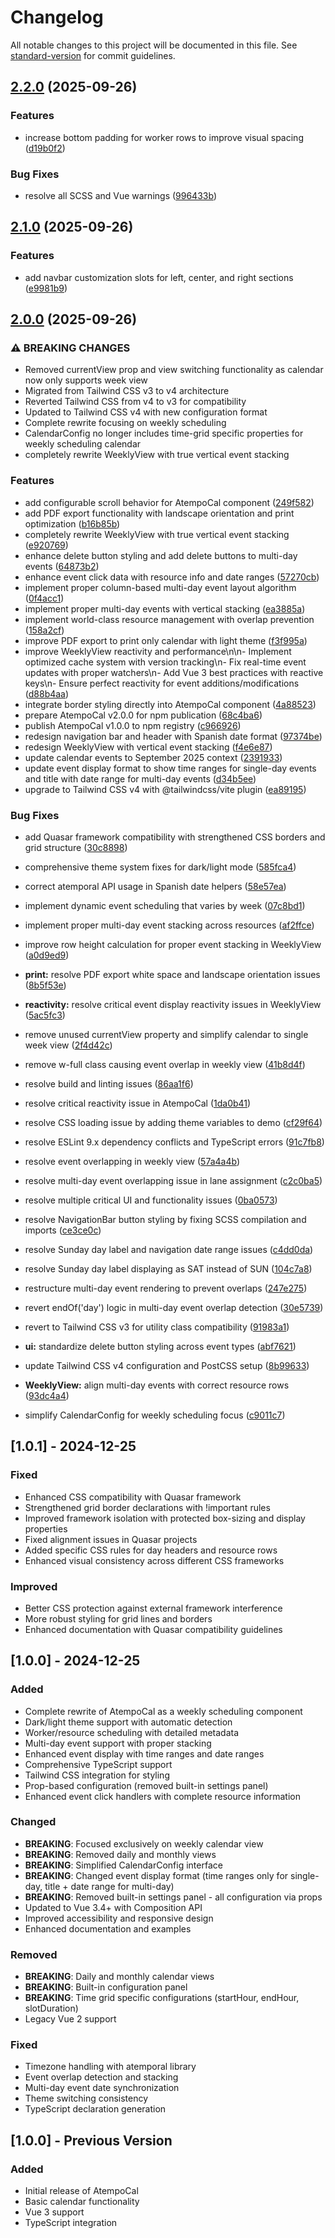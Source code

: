 # Changelog

All notable changes to this project will be documented in this file. See [standard-version](https://github.com/conventional-changelog/standard-version) for commit guidelines.

## [2.2.0](https://github.com/NaturalDevCR/AtempoCal/compare/v2.1.0...v2.2.0) (2025-09-26)


### Features

* increase bottom padding for worker rows to improve visual spacing ([d19b0f2](https://github.com/NaturalDevCR/AtempoCal/commit/d19b0f242c9ad1dfe9b9b4a44f188b94348866ca))


### Bug Fixes

* resolve all SCSS and Vue warnings ([996433b](https://github.com/NaturalDevCR/AtempoCal/commit/996433b028c0fc897929365d86149571a5910f17))

## [2.1.0](https://github.com/NaturalDevCR/AtempoCal/compare/v2.0.0...v2.1.0) (2025-09-26)


### Features

* add navbar customization slots for left, center, and right sections ([e9981b9](https://github.com/NaturalDevCR/AtempoCal/commit/e9981b953f2b216da5e5528cb170fc272c80cc6f))

## [2.0.0](https://github.com/NaturalDevCR/AtempoCal/compare/v0.2.3...v2.0.0) (2025-09-26)


### ⚠ BREAKING CHANGES

* Removed currentView prop and view switching functionality as calendar now only supports week view
* Migrated from Tailwind CSS v3 to v4 architecture
* Reverted Tailwind CSS from v4 to v3 for compatibility
* Updated to Tailwind CSS v4 with new configuration format
* Complete rewrite focusing on weekly scheduling
* CalendarConfig no longer includes time-grid specific properties for weekly scheduling calendar
* completely rewrite WeeklyView with true vertical event stacking

### Features

* add configurable scroll behavior for AtempoCal component ([249f582](https://github.com/NaturalDevCR/AtempoCal/commit/249f582e782d88afc83dbe2bba915d1750821698))
* add PDF export functionality with landscape orientation and print optimization ([b16b85b](https://github.com/NaturalDevCR/AtempoCal/commit/b16b85bc7896dfa27a289daa6b4d5137cad1bd9f))
* completely rewrite WeeklyView with true vertical event stacking ([e920769](https://github.com/NaturalDevCR/AtempoCal/commit/e9207695b75b6c89cb32f6358f1f69954dcfd3a2))
* enhance delete button styling and add delete buttons to multi-day events ([64873b2](https://github.com/NaturalDevCR/AtempoCal/commit/64873b21527c21dfbe7a09bd53b5193ace8da65f))
* enhance event click data with resource info and date ranges ([57270cb](https://github.com/NaturalDevCR/AtempoCal/commit/57270cbb8b3dd9ab5c9646700ec32110f6653ed4))
* implement proper column-based multi-day event layout algorithm ([0f4acc1](https://github.com/NaturalDevCR/AtempoCal/commit/0f4acc12a585ee644f3e0f0df1a29fe49aed69ef))
* implement proper multi-day events with vertical stacking ([ea3885a](https://github.com/NaturalDevCR/AtempoCal/commit/ea3885ae5255f14d784c1d31d82781c3beb9d7e3))
* implement world-class resource management with overlap prevention ([158a2cf](https://github.com/NaturalDevCR/AtempoCal/commit/158a2cffeeac2166ed4e44532eef19e5f006ee72))
* improve PDF export to print only calendar with light theme ([f3f995a](https://github.com/NaturalDevCR/AtempoCal/commit/f3f995a604588f647d514e5d31602a21a6b5a384))
* improve WeeklyView reactivity and performance\n\n- Implement optimized cache system with version tracking\n- Fix real-time event updates with proper watchers\n- Add Vue 3 best practices with reactive keys\n- Ensure perfect reactivity for event additions/modifications ([d88b4aa](https://github.com/NaturalDevCR/AtempoCal/commit/d88b4aaa058157186d2bc234022a0c31fe09dc84))
* integrate border styling directly into AtempoCal component ([4a88523](https://github.com/NaturalDevCR/AtempoCal/commit/4a88523c7c52e9ba9c4a012448caf145ceee8db2))
* prepare AtempoCal v2.0.0 for npm publication ([68c4ba6](https://github.com/NaturalDevCR/AtempoCal/commit/68c4ba6e6c3d3bf6d71297583752432d00c0b917))
* publish AtempoCal v1.0.0 to npm registry ([c966926](https://github.com/NaturalDevCR/AtempoCal/commit/c9669264665f1c50064e8f2df677b2f37bb58bb9))
* redesign navigation bar and header with Spanish date format ([97374be](https://github.com/NaturalDevCR/AtempoCal/commit/97374bee40a13afea6b3ba80dc6d2b96ee494cb8))
* redesign WeeklyView with vertical event stacking ([f4e6e87](https://github.com/NaturalDevCR/AtempoCal/commit/f4e6e873318d98d6f318f124520adf45523f3a6d))
* update calendar events to September 2025 context ([2391933](https://github.com/NaturalDevCR/AtempoCal/commit/2391933c1b22d4f525decd77fd3918ca1709ceae))
* update event display format to show time ranges for single-day events and title with date range for multi-day events ([d34b5ee](https://github.com/NaturalDevCR/AtempoCal/commit/d34b5ee25828bedbb5c887f94279ea77e25fb624))
* upgrade to Tailwind CSS v4 with @tailwindcss/vite plugin ([ea89195](https://github.com/NaturalDevCR/AtempoCal/commit/ea89195a3aaa854fbc1ed0fb58ab4137316b893f))


### Bug Fixes

* add Quasar framework compatibility with strengthened CSS borders and grid structure ([30c8898](https://github.com/NaturalDevCR/AtempoCal/commit/30c889843d4901c5310e2b44f853c2cfac748cb7))
* comprehensive theme system fixes for dark/light mode ([585fca4](https://github.com/NaturalDevCR/AtempoCal/commit/585fca40756b0b870ab73cdd2f48a5ca60dc5516))
* correct atemporal API usage in Spanish date helpers ([58e57ea](https://github.com/NaturalDevCR/AtempoCal/commit/58e57ea1034087c71bdf593547dd00497b5b14fd))
* implement dynamic event scheduling that varies by week ([07c8bd1](https://github.com/NaturalDevCR/AtempoCal/commit/07c8bd1333b98bfdd699bd1536cafea4a5cb07a1))
* implement proper multi-day event stacking across resources ([af2ffce](https://github.com/NaturalDevCR/AtempoCal/commit/af2ffce4b5dd877948a7cd264eefaacc39653b70))
* improve row height calculation for proper event stacking in WeeklyView ([a0d9ed9](https://github.com/NaturalDevCR/AtempoCal/commit/a0d9ed9fad556eec2d71927b876a33c8807080b6))
* **print:** resolve PDF export white space and landscape orientation issues ([8b5f53e](https://github.com/NaturalDevCR/AtempoCal/commit/8b5f53e483de4c16ccd6433bbe4d39c9bb585fa7))
* **reactivity:** resolve critical event display reactivity issues in WeeklyView ([5ac5fc3](https://github.com/NaturalDevCR/AtempoCal/commit/5ac5fc33df12e5749dac755710fa199eb2fdec77))
* remove unused currentView property and simplify calendar to single week view ([2f4d42c](https://github.com/NaturalDevCR/AtempoCal/commit/2f4d42c474bd6bc568f596b3632cb96caf8c2261))
* remove w-full class causing event overlap in weekly view ([41b8d4f](https://github.com/NaturalDevCR/AtempoCal/commit/41b8d4f35beb72787fd54153540c004bfa390502))
* resolve build and linting issues ([86aa1f6](https://github.com/NaturalDevCR/AtempoCal/commit/86aa1f674f50df50ce43a458e7a5132eb3ffda55))
* resolve critical reactivity issue in AtempoCal ([1da0b41](https://github.com/NaturalDevCR/AtempoCal/commit/1da0b41d02bc37f6a7ff0c55cbedf805c70ff64d))
* resolve CSS loading issue by adding theme variables to demo ([cf29f64](https://github.com/NaturalDevCR/AtempoCal/commit/cf29f640c7205b5aee70b989e3e151f81b72223e))
* resolve ESLint 9.x dependency conflicts and TypeScript errors ([91c7fb8](https://github.com/NaturalDevCR/AtempoCal/commit/91c7fb84a115962355e788c9195a4c15c04eded6))
* resolve event overlapping in weekly view ([57a4a4b](https://github.com/NaturalDevCR/AtempoCal/commit/57a4a4b440f405ae900669f9db20dbe8a9292d93))
* resolve multi-day event overlapping issue in lane assignment ([c2c0ba5](https://github.com/NaturalDevCR/AtempoCal/commit/c2c0ba50b3f036d9508c3313185b586a300e405e))
* resolve multiple critical UI and functionality issues ([0ba0573](https://github.com/NaturalDevCR/AtempoCal/commit/0ba05735e25cb6467922edeb8727c9be0b41c15d))
* resolve NavigationBar button styling by fixing SCSS compilation and imports ([ce3ce0c](https://github.com/NaturalDevCR/AtempoCal/commit/ce3ce0c2679493f8afeabda5d07c10d26825515e))
* resolve Sunday day label and navigation date range issues ([c4dd0da](https://github.com/NaturalDevCR/AtempoCal/commit/c4dd0da2120762879f7c60e9219dcb5749000f66))
* resolve Sunday day label displaying as SAT instead of SUN ([104c7a8](https://github.com/NaturalDevCR/AtempoCal/commit/104c7a8752f1f27db258ac4e6b7fa77314e658a0))
* restructure multi-day event rendering to prevent overlaps ([247e275](https://github.com/NaturalDevCR/AtempoCal/commit/247e275a8b1e178dcf73c14c324baa5145a6ffff))
* revert endOf('day') logic in multi-day event overlap detection ([30e5739](https://github.com/NaturalDevCR/AtempoCal/commit/30e57396bbfe6c03a16d1a249db4e41982890598))
* revert to Tailwind CSS v3 for utility class compatibility ([91983a1](https://github.com/NaturalDevCR/AtempoCal/commit/91983a1ecdf5b7bd27ade757b089aba736a74a6a))
* **ui:** standardize delete button styling across event types ([abf7621](https://github.com/NaturalDevCR/AtempoCal/commit/abf76211ad55768a21604004cb59ad8daeffbffb))
* update Tailwind CSS v4 configuration and PostCSS setup ([8b99633](https://github.com/NaturalDevCR/AtempoCal/commit/8b99633585bd96e8e7a5b6a9d6ec94ba5c988bc7))
* **WeeklyView:** align multi-day events with correct resource rows ([93dc4a4](https://github.com/NaturalDevCR/AtempoCal/commit/93dc4a4f143de2e8090d84f36bcb566747521f88))


* simplify CalendarConfig for weekly scheduling focus ([c9011c7](https://github.com/NaturalDevCR/AtempoCal/commit/c9011c759ffebcd93e640d6ac333c0e509058b1b))

## [1.0.1] - 2024-12-25

### Fixed
- Enhanced CSS compatibility with Quasar framework
- Strengthened grid border declarations with !important rules
- Improved framework isolation with protected box-sizing and display properties
- Fixed alignment issues in Quasar projects
- Added specific CSS rules for day headers and resource rows
- Enhanced visual consistency across different CSS frameworks

### Improved
- Better CSS protection against external framework interference
- More robust styling for grid lines and borders
- Enhanced documentation with Quasar compatibility guidelines

## [1.0.0] - 2024-12-25

### Added
- Complete rewrite of AtempoCal as a weekly scheduling component
- Dark/light theme support with automatic detection
- Worker/resource scheduling with detailed metadata
- Multi-day event support with proper stacking
- Enhanced event display with time ranges and date ranges
- Comprehensive TypeScript support
- Tailwind CSS integration for styling
- Prop-based configuration (removed built-in settings panel)
- Enhanced event click handlers with complete resource information

### Changed
- **BREAKING**: Focused exclusively on weekly calendar view
- **BREAKING**: Removed daily and monthly views
- **BREAKING**: Simplified CalendarConfig interface
- **BREAKING**: Changed event display format (time ranges only for single-day, title + date range for multi-day)
- **BREAKING**: Removed built-in settings panel - all configuration via props
- Updated to Vue 3.4+ with Composition API
- Improved accessibility and responsive design
- Enhanced documentation and examples

### Removed
- **BREAKING**: Daily and monthly calendar views
- **BREAKING**: Built-in configuration panel
- **BREAKING**: Time grid specific configurations (startHour, endHour, slotDuration)
- Legacy Vue 2 support

### Fixed
- Timezone handling with atemporal library
- Event overlap detection and stacking
- Multi-day event date synchronization
- Theme switching consistency
- TypeScript declaration generation

## [1.0.0] - Previous Version

### Added
- Initial release of AtempoCal
- Basic calendar functionality
- Vue 3 support
- TypeScript integration